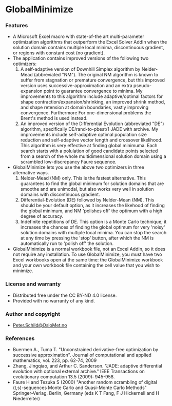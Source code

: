 # GlobalMinimize
### Features
- A Microsoft Excel macro with state-of-the art multi-parameter optimization algorithms that outperform the Excel Solver AddIn when the solution domain contains multiple local minima, discontinuous gradient, or regions with constant cost (no gradient). 
- The application contains improved versions of the following two optimizers: 
  1. A self-adaptive version of Downhill Simplex algorithm by Nelder-Mead (abbreviated "NM"). The original NM algorithm is known to suffer from stagnation or premature convergence, but this improved version uses successive-approximation and an extra pseudo-expansion point to guarantee convergence to minima. My improvements to this algorithm include adaptive/optimal factors for shape contraction/expansion/shrinking, an improved shrink method, and shape retension at domain boundaries, vastly improving convergence. Furthermore For one-dimensional problems the Brent's method is used instead.
  2. An improved version of the Differential Evolution (abbreviated "DE") algorithm, specifically DE/rand-to-pbest/1 JADE with archive. My improvements include self-adaptive optimal population size reduction and self-adaptive vector length and crossover likelihood. This algorithm is very effective at finding global minimuma. Each search starts with a polulation of good candidate points selected from a search of the whole multidimensional solution domain using a scrambled low-discrepancy Faure sequence.
- GlobalMinimize lets you use the above two optimizers in three alternative ways.
  1. Nelder-Mead (NM) only. This is the fastest alternative. This guarantees to find the global minimum for solution domains that are smoothe and are unimodal, but also works very well in solution domains with discontinuous gradient.
  2. Differential-Evolution (DE) followed by Nelder-Mean (NM). This should be your default option, as it increases the likehood of finding the global minimum, and NM 'polishes off' the optimum with a high degree of accuracy.
  3. Indefinite repetitions of DE. This option is a Monte Carlo technique; it increases the chances of finding the global optimum for very 'noisy' solution domains with multiple local minima. You can stop the search at any time by pressing the 'stop' button, after which the NM is automatically run to 'polish off' the solution.
- GlobalMinimize is a normal workbook file, not an Excel AddIn, so it does not require any installation. To use GlobalMinimize, you must have two Excel workbooks open at the same time: the GlobalMinimize workbook and your own workbook file containing the cell value that you wish to minimize.

### License and warranty
- Distributed free under the CC BY-ND 4.0 license.
- Provided with no warranty of any kind.

### Author and copyright
- Peter.Schild@OsloMet.no

### References
- Buermen A., Tuma T. "Unconstrained derivative-free optimization by successive approximation". Journal of computational and applied mathematics, vol. 223, pp. 62-74, 2009
- Zhang, Jingqiao, and Arthur C. Sanderson. "JADE: adaptive differential evolution with optional external archive." IEEE Transactions on evolutionary computation 13.5 (2009): 945-958.
- Faure H and Tezuka S (2000) "Another random scrambling of digital (t,s)-sequences Monte Carlo and Quasi-Monte Carlo Methods" Springer-Verlag, Berlin, Germany (eds K T Fang, F J Hickernell and H Niederreiter)

